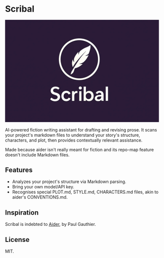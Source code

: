 # Scribal

![](image.webp)

AI-powered fiction writing assistant for drafting and revising prose. It scans your project's markdown files to understand your story's structure, characters, and plot, then provides contextually relevant assistance.

Made because aider isn't really meant for fiction and its repo-map feature doesn't include Markdown files.

## Features

- Analyzes your project's structure via Markdown parsing.
- Bring your own model/API key.
- Recognises special PLOT.md, STYLE.md, CHARACTERS.md files, akin to aider's CONVENTIONS.md.

## Inspiration

Scribal is indebted to [Aider](https://github.com/paul-gauthier/aider), by Paul Gauthier.

## License

MIT.